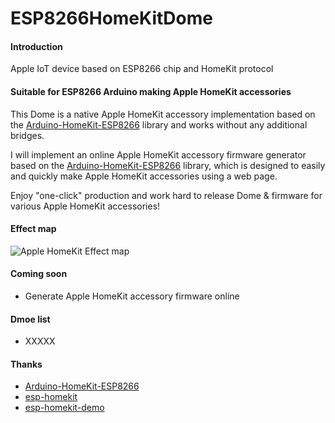 # ESP8266HomeKitDome

#### Introduction
Apple IoT device based on ESP8266 chip and HomeKit protocol

#### Suitable for ESP8266 Arduino making Apple HomeKit accessories
This Dome is a native Apple HomeKit accessory implementation based on the [Arduino-HomeKit-ESP8266](https://github.com/Mixiaoxiao/Arduino-HomeKit-ESP8266) library and works without any additional bridges.

I will implement an online Apple HomeKit accessory firmware generator based on the [Arduino-HomeKit-ESP8266](https://github.com/Mixiaoxiao/Arduino-HomeKit-ESP8266) library, which is designed to easily and quickly make Apple HomeKit accessories using a web page.

Enjoy "one-click" production and work hard to release Dome & firmware for various Apple HomeKit accessories!

#### Effect map

![Apple HomeKit Effect map](https://images.gitee.com/uploads/images/2020/0322/164602_b65053e1_1640072.jpeg "68747470733a2f2f7261772e6769746875622e636f6d2f4d697869616f7869616f2f41726475696e6f2d486f6d654b69742d455350383236362f6d61737465722f6578747261732f707265766965772e6a7067.jpeg")

#### Coming soon

- Generate Apple HomeKit accessory firmware online

#### Dmoe list

- XXXXX

#### Thanks

- [Arduino-HomeKit-ESP8266](https://github.com/Mixiaoxiao/Arduino-HomeKit-ESP8266)
- [esp-homekit](https://github.com/maximkulkin/esp-homekit)
- [esp-homekit-demo](https://github.com/maximkulkin/esp-homekit-demo)
